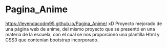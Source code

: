 # Pagina_Anime
https://leyendacodm95.github.io/Pagina_Anime/
xD
Proyecto mejorado de una página web de anime, del mismo proyecto que se presentó en una materia de la escuela, con el cual se nos proporcionó una plantilla Html y CSS3 que contenían bootstrap incorporado.
